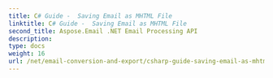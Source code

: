 ```yaml
---
title: C# Guide -  Saving Email as MHTML File
linktitle: C# Guide -  Saving Email as MHTML File
second_title: Aspose.Email .NET Email Processing API
description: 
type: docs
weight: 16
url: /net/email-conversion-and-export/csharp-guide-saving-email-as-mhtml-file/
---
```

